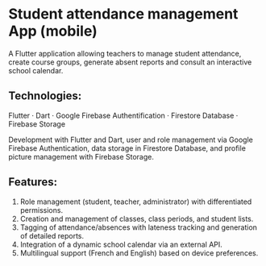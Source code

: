 # Student attendance management App (mobile)

A Flutter application allowing teachers to manage student attendance, create course groups, generate absent reports and consult an interactive school calendar.

## Technologies:
Flutter · Dart · Google Firebase Authentification · Firestore Database · Firebase Storage

Development with Flutter and Dart, user and role management via Google Firebase Authentication, data storage in Firestore Database, and profile picture management with Firebase Storage.

## Features:
1. Role management (student, teacher, administrator) with differentiated permissions.
1. Creation and management of classes, class periods, and student lists.
1. Tagging of attendance/absences with lateness tracking and generation of detailed reports.
1. Integration of a dynamic school calendar via an external API.
1. Multilingual support (French and English) based on device preferences.

